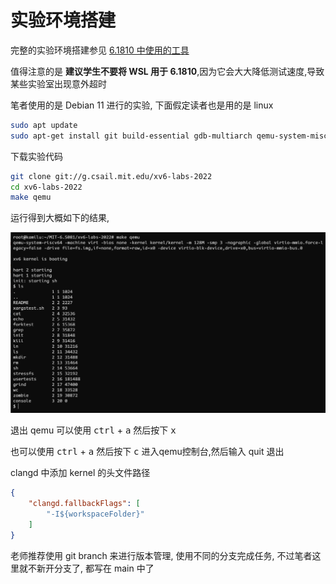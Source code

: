 
# 实验环境搭建

完整的实验环境搭建参见 [6.1810 中使用的工具](https://pdos.csail.mit.edu/6.828/2022/tools.html)

值得注意的是 **建议学生不要将 WSL 用于 6.1810**,因为它会大大降低测试速度,导致某些实验室出现意外超时

笔者使用的是 Debian 11 进行的实验, 下面假定读者也是用的是 linux

```bash
sudo apt update
sudo apt-get install git build-essential gdb-multiarch qemu-system-misc gcc-riscv64-linux-gnu binutils-riscv64-linux-gnu
```

下载实验代码

```bash
git clone git://g.csail.mit.edu/xv6-labs-2022
cd xv6-labs-2022
make qemu
```

运行得到大概如下的结果, 

![20230710142010](https://raw.githubusercontent.com/learner-lu/picbed/master/20230710142010.png)

退出 qemu 可以使用 <kbd>ctrl</kbd> + <kbd>a</kbd> 然后按下 <kbd>x</kbd> 

也可以使用 <kbd>ctrl</kbd> + <kbd>a</kbd> 然后按下 <kbd>c</kbd> 进入qemu控制台,然后输入 quit 退出

clangd 中添加 kernel 的头文件路径

```json
{
    "clangd.fallbackFlags": [
        "-I${workspaceFolder}"
    ]
}
```

老师推荐使用 git branch 来进行版本管理, 使用不同的分支完成任务, 不过笔者这里就不新开分支了, 都写在 main 中了

